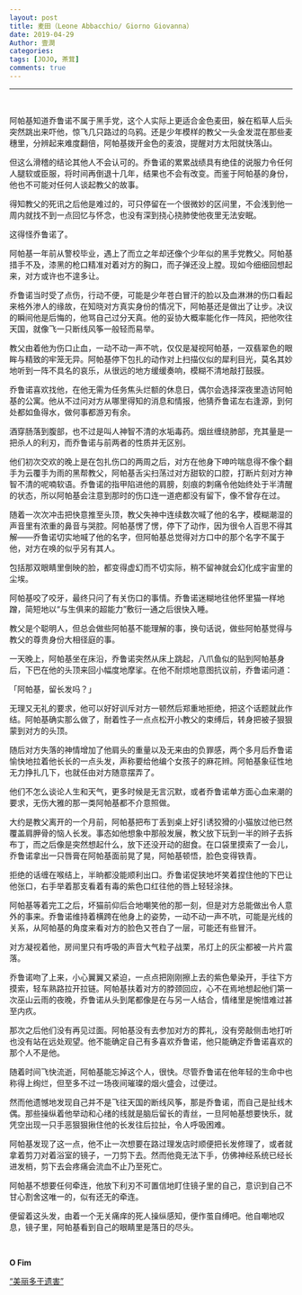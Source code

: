 ```yaml
---
layout: post
title: 麦田（Leone Abbacchio/ Giorno Giovanna）
date: 2019-04-29
Author: 壹澗
categories: 
tags: [JOJO, 茶茸]
comments: true
--- 
```


***

<br/>

阿帕基知道乔鲁诺不属于黑手党，这个人实际上更适合金色麦田，躲在稻草人后头突然跳出来吓他，惊飞几只路过的乌鸦。还是少年模样的教父一头金发混在那些麦穗里，分辨起来难度翻倍，阿帕基拨开金色的麦浪，提醒对方太阳就快落山。

但这么滑稽的结论其他人不会认可的。乔鲁诺的累累战绩具有绝佳的说服力令任何人腿软或臣服，将时间再倒退十几年，结果也不会有改变。而鉴于阿帕基的身份，他也不可能对任何人谈起教父的故事。

得知教父的死讯之后他是难过的，可只停留在一个很微妙的区间里，不会浅到他一周内就找不到一点回忆与怀念，也没有深到挠心挠肺使他夜里无法安眠。

这得怪乔鲁诺了。

阿帕基一年前从警校毕业，遇上了而立之年却还像个少年似的黑手党教父。阿帕基措手不及，漆黑的枪口精准对着对方的胸口，而子弹还没上膛。现如今细细回想起来，对方或许也不遑多让。

乔鲁诺当时受了点伤，行动不便，可能是少年苍白冒汗的脸以及血淋淋的伤口看起来格外渗人的缘故，在知晓对方真实身份的情况下，阿帕基还是做出了让步。决议的瞬间他是后悔的，他骂自己过分天真。他的妥协大概率能化作一阵风，把他吹往天国，就像飞一只断线风筝一般轻而易举。

教父由着他为伤口止血，一动不动一声不吭，仅仅是凝视阿帕基，一双翡翠色的眼眸与精致的牢笼无异。阿帕基停下包扎的动作对上扫描仪似的犀利目光，莫名其妙地听到一阵不具名的哀乐，从很远的地方缓缓奏响，模糊不清地敲打鼓膜。

乔鲁诺喜欢找他，在他无需为任务焦头烂额的休息日，偶尔会选择深夜里造访阿帕基的公寓。他从不过问对方从哪里得知的消息和情报，他猜乔鲁诺左右逢源，到何处都如鱼得水，做何事都游刃有余。

酒穿肠落到腹部，也不过是叫人神智不清的水垢毒药。烟丝缠绕肺部，充其量是一把杀人的利刃，而乔鲁诺与前两者的性质并无区别。

他们初次交欢的晚上是在包扎伤口的两周之后，对方在他身下呻吟喘息得不像个翻手为云覆手为雨的黑帮教父，阿帕基舌尖扫荡过对方甜软的口腔，打断片刻对方神智不清的呢喃软语。乔鲁诺的指甲陷进他的肩膀，刻痕的刺痛令他始终处于半清醒的状态，所以阿帕基会注意到那时的伤口连一道疤都没有留下，像不曾存在过。

随着一次次冲击把快意推至头顶，教父失神中连续数次喊了他的名字，模糊潮湿的声音里有浓重的鼻音与哭腔。阿帕基愣了愣，停下了动作，因为很令人百思不得其解——乔鲁诺切实地喊了他的名字，但阿帕基总觉得对方口中的那个名字不属于他，对方在唤的似乎另有其人。

包括那双眼睛里倒映的脸，都变得虚幻而不切实际，稍不留神就会幻化成宇宙里的尘埃。

阿帕基咬了咬牙，最终只问了有关伤口的事情。乔鲁诺迷糊地往他怀里猫一样地蹭，简短地以“与生俱来的超能力”敷衍一通之后很快入睡。

教父是个聪明人，但总会做些阿帕基不能理解的事，换句话说，做些阿帕基觉得与教父的尊贵身份大相径庭的事。

一天晚上，阿帕基坐在床沿，乔鲁诺突然从床上跳起，八爪鱼似的贴到阿帕基身后，下巴在他的头顶来回小幅度地摩挲。在他不耐烦地意图抗议前，乔鲁诺问道：

「阿帕基，留长发吗？」

无理又无礼的要求，他可以好好训斥对方一顿然后郑重地拒绝，把这个话题就此作结。阿帕基确实那么做了，耐着性子一点点松开小教父的束缚后，转身把被子狠狠蒙到对方的头顶。

随后对方失落的神情增加了他肩头的重量以及无来由的负罪感，两个多月后乔鲁诺愉快地拉着他长长的一点头发，声称要给他编个女孩子的麻花辫。阿帕基象征性地无力挣扎几下，也就任由对方随意摆弄了。

他们不怎么谈论人生和天气，更多时候是无言沉默，或者乔鲁诺单方面心血来潮的要求，无伤大雅的那一类阿帕基都不介意照做。

大约是教父离开的一个月前，阿帕基把布丁丢到桌上好引诱狡猾的小猫放过他已然覆盖肩胛骨的恼人长发。事态如他想象中那般发展，教父放下玩到一半的辫子去拆布丁，而之后像是突然想起什么，放下还没开动的甜食。在口袋里摸索了一会儿，乔鲁诺拿出一只唇膏在阿帕基面前晃了晃，阿帕基顿悟，脸色变得铁青。

拒绝的话缠在喉结上，半晌都没能顺利出口。乔鲁诺促狭地坏笑着捏住他的下巴让他张口，右手举着那支看着有毒的紫色口红往他的唇上轻轻涂抹。

阿帕基等着完工之后，坏猫前仰后合地嘲笑他的那一刻，但是对方总能做出令人意外的事来。乔鲁诺维持着横跨在他身上的姿势，一动不动一声不吭，可能是光线的关系，从阿帕基的角度来看对方的脸色又苍白了一层，可能还有些冒汗。

对方凝视着他，房间里只有呼吸的声音大气粒子战栗，吊灯上的灰尘都被一片片震落。

乔鲁诺吻了上来，小心翼翼又紧迫，一点点把刚刚擦上去的紫色晕染开，手往下方摸索，轻车熟路拉开拉链。阿帕基扶着对方的脖颈回应，心不在焉地想起他们第一次巫山云雨的夜晚，乔鲁诺从头到尾都像是在与另一人结合，情绪里是惋惜难过甚至内疚。

那次之后他们没有再见过面。阿帕基没有去参加对方的葬礼，没有旁敲侧击地打听也没有站在远处观望。他不能确定自己有多喜欢乔鲁诺，他只能确定乔鲁诺喜欢的那个人不是他。

随着时间飞快流逝，阿帕基能忘掉这个人，很快。尽管乔鲁诺在他年轻的生命中也称得上绚烂，但至多不过一场夜间璀璨的烟火盛会，过便过。

然而他遗憾地发现自己并不是飞往天国的断线风筝，那是乔鲁诺，而自己是扯线木偶。那些操纵着他举动和心绪的线就是脑后留长的青丝，一旦阿帕基想要快乐，就凭空出现一只手恶狠狠揪住他的长发往后拉扯，令人呼吸困难。

阿帕基发现了这一点，他不止一次想要在路过理发店时顺便把长发修理了，或者就拿着剪刀对着浴室的镜子，一刀剪下去。然而他竟无法下手，仿佛神经系统已经长进发梢，剪下去会疼痛会流血不止乃至死亡。

阿帕基不想要任何牵连，他放下利刃不可置信地盯住镜子里的自己，意识到自己不甘心割舍这唯一的，似有还无的牵连。

便留着这头发，由着一个无关痛痒的死人操纵感知，便作茧自缚吧。他自嘲地叹息，镜子里，阿帕基看到自己的眼睛里是落日的尽头。

<br/>

**O Fim**

[“美丽多于遗害”](https://music.163.com/#/song?id=299662)
